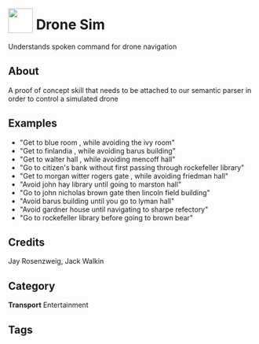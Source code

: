 # <img src="https://raw.githack.com/FortAwesome/Font-Awesome/master/svgs/solid/fighter-jet.svg" card_color="#22A7F0" width="50" height="50" style="vertical-align:bottom"/> Drone Sim
Understands spoken command for drone navigation

## About
A proof of concept skill that needs to be attached to our semantic parser in order to control a simulated drone

## Examples
* "Get to blue room , while avoiding the ivy room"
* "Get to finlandia , while avoiding barus building"
* "Get to walter hall , while avoiding mencoff hall"
* "Go to citizen's bank without first passing through rockefeller library"
* "Get to morgan witter rogers gate , while avoiding friedman hall"
* "Avoid john hay library until going to marston hall"
* "Go to john nicholas brown gate then lincoln field building"
* "Avoid barus building until you go to lyman hall"
* "Avoid gardner house until navigating to sharpe refectory"
* "Go to rockefeller library before going to brown bear"

## Credits
Jay Rosenzweig, Jack Walkin

## Category
**Transport**
Entertainment

## Tags

